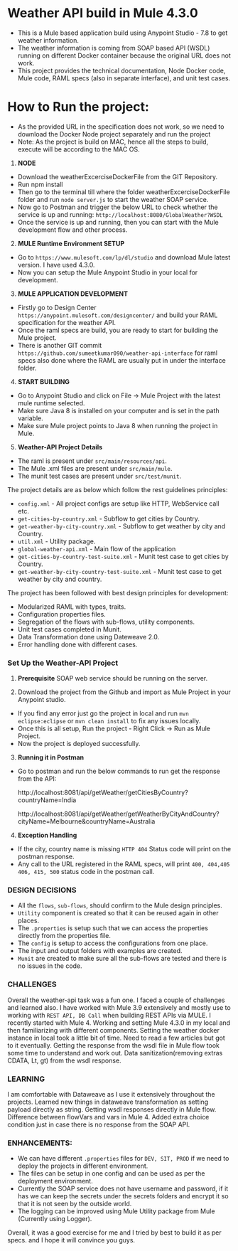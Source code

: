 # Weather API build in Mule 4.3.0

- This is a Mule based application build using Anypoint Studio - 7.8 to get weather information.
- The weather information is coming from SOAP based API (WSDL) running on different Docker container because the original URL does not work.
- This project provides the technical documentation, Node Docker code, Mule code, RAML specs (also in separate interface), and unit test cases.

# How to Run the project:
- As the provided URL in the specification does not work, so we need to download the Docker Node project separately and run the project
- Note: As the project is build on MAC, hence all the steps to build, execute will be according to the MAC OS.

1. **NODE**
* Download the weatherExcerciseDockerFile from the GIT Repository.
* Run npm install
* Then go to the terminal till where the folder weatherExcerciseDockerFile folder and run `node server.js` to start the weather SOAP service.
* Now go to Postman and trigger the below URL to check whether the service is up and running:
   `http://localhost:8080/GlobalWeather?WSDL`
* Once the service is up and running, then you can start with the Mule development flow and other process.

2. **MULE Runtime Environment SETUP**
* Go to `https://www.mulesoft.com/lp/dl/studio` and download Mule latest version. I have used 4.3.0.
* Now you can setup the Mule Anypoint Studio in your local for development.

3. **MULE APPLICATION DEVELOPMENT**
* Firstly go to Design Center `https://anypoint.mulesoft.com/designcenter/` and build your RAML specification for the weather API. 
* Once the raml specs are build, you are ready to start for building the Mule project. 
* There is another GIT commit `https://github.com/sumeetkumar090/weather-api-interface` for raml specs also done where the RAML are usually put in under the interface folder.

4. **START BUILDING**
* Go to Anypoint Studio and click on File -> Mule Project with the latest mule runtime selected.
* Make sure Java 8 is installed on your computer and is set in the path variable.
* Make sure Mule project points to Java 8 when running the project in Mule.


5. **Weather-API Project Details**
* The raml is present under `src/main/resources/api`.
* The Mule .xml files are present under `src/main/mule`.
* The munit test cases are present under `src/test/munit`.

The project details are as below which follow the rest guidelines principles:
- `config.xml` -                                   All project configs are setup like HTTP, WebService call etc.
- `get-cities-by-country.xml` -                    Subflow to get cities by Country.
- `get-weather-by-city-country.xml` -              Subflow to get weather by city and Country.
- `util.xml` -                                     Utility package.
- `global-weather-api.xml` -                       Main flow of the application
- `get-cities-by-country-test-suite.xml` -         Munit test case to get cities by Country.
- `get-weather-by-city-country-test-suite.xml` -   Munit test case to get weather by city and country.

The project has been followed with best design principles for development:
-  Modularized RAML with types, traits.
-  Configuration properties files.
-  Segregation of the flows with sub-flows, utility components.
-  Unit test cases completed in Munit.
-  Data Transformation done using Dateweave 2.0.
-  Error handling done with different cases.

### Set Up the Weather-API Project

1. **Prerequisite**
  SOAP web service should be running on the server. 

2. Download the project from the Github and import as Mule Project in your Anypoint studio.
 * If you find any error just go the project in local and run `mvn eclipse:eclipse` or `mvn clean install` to fix any issues locally.
 * Once this is all setup, Run the project - Right Click -> Run as Mule Project.
 * Now the project is deployed successfully. 
 
3. **Running it in Postman**
* Go to postman and run the below commands to run get the response from the API:

	http://localhost:8081/api/getWeather/getCitiesByCountry?countryName=India
	
	http://localhost:8081/api/getWeather/getWeatherByCityAndCountry?cityName=Melbourne&countryName=Australia

4. **Exception Handling**
* If the city, country name is missing `HTTP 404` Status code will print on the postman response.
* Any call to the URL registered in the RAML specs, will print `400, 404,405 406, 415, 500` status code in the postman call.

### DESIGN DECISIONS
* All the `flows`, `sub-flows`, should confirm to the Mule design principles.
* `Utility` component is created so that it can be reused again in other places.
* The `.properties` is setup such that we can access the properties directly from the properties file.
* The `config` is setup to access the configurations from one place.
* The input and output folders with examples are created.
* `Munit` are created to make sure all the sub-flows are tested and there is no issues in the code.

### CHALLENGES
Overall the weather-api task was a fun one. I faced a couple of challenges and learned also.
I have worked with Mule 3.9 extensively and mostly use to working with `REST API, DB Call` when building REST APIs via MULE. I recently started with Mule 4.
Working and setting Mule 4.3.0 in my local and then familiarizing with different components. 
Setting the weather docker instance in local took a little bit of time. Need to read a few articles but got to it eventually.
Getting the response from the wsdl file in Mule flow took some time to understand and work out.
Data sanitization(removing extras CDATA, Lt, gt) from the wsdl response.

### LEARNING
I am comfortable with Dataweave as I use it extensively throughout the projects. Learned new things in dataweave transformation as setting payload directly as string.
Getting wsdl responses directly in Mule flow.
Difference between flowVars and vars in Mule 4.
Added extra choice condition just in case there is no response from the SOAP API.


### ENHANCEMENTS:
- We can have different `.properties` files for `DEV, SIT, PROD` if we need to deploy the projects in different environment.
- The files can be setup in one config and can be used as per the deployment environment.
- Currently the SOAP service does not have username and password, if it has we can keep the secrets under the secrets folders and encrypt it so that it is not seen by the outside world.
- The logging can be improved using Mule Utility package from Mule (Currently using Logger).

Overall, it was a good exercise for me and I tried by best to build it as per specs. and I hope it will convince you guys.
